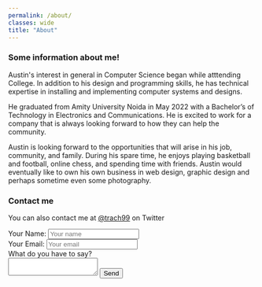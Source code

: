 ```yaml
---
permalink: /about/
classes: wide
title: "About"
---
```


### Some information about me!

Austin's interest in general in Computer Science began while atttending College. In addition to his design and programming skills, he has technical expertise in installing and implementing computer systems and designs.

He graduated from Amity University Noida in May 2022 with a Bachelor&rsquo;s of Technology in Electronics and Communications. He is excited to work for a company that is always looking forward to how they can help the community.

Austin is looking forward to the opportunities that will arise in his job, community, and family. During his spare time, he enjoys playing basketball and football, online chess, and spending time with friends. Austin would eventually like to own his own business in web design, graphic design and perhaps sometime even some photography.

### Contact me

You can also contact me at [@trach99](http://twitter.com/trach99) on Twitter

<form action="https://formspree.io/f/xrgodley" method="post">Your Name: <input placeholder="Your name" type="text" name="name" /><br />Your Email: <input placeholder="Your email" type="text" name="_replyto" /><br />What do you have to say?<br /><textarea name="body"></textarea> <input value="{{ site.url }}/thanks/" type="hidden" name="_next" /> <input value="Contact from website!" type="hidden" name="_subject" /> <input style="display:none" type="text" name="_gotcha" /> <input value="Send" type="submit" />&nbsp;</form>